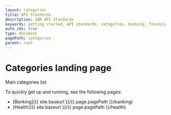 ```yaml
---
layout: categories
title: API Standards
description: IBM API Standards
keywords: getting started, API standards, categories, banking, financial, health
auto_ids: true
type: document
pagePath: categories
parent: root
---
```

<!-- add a docs overview with permalink:documentation and then change this in the top menu links -->

# Categories landing page
Main categories list

To quickly get up and running, see the following pages:

* [Banking]({{ site.baseurl }}/{{ page.pagePath }}/banking)
* [Health]({{ site.baseurl }}/{{ page.pagePath }}/health)